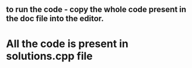 ## to run the code - copy the whole code present in the doc file into the editor.

# All the code is present in solutions.cpp file
